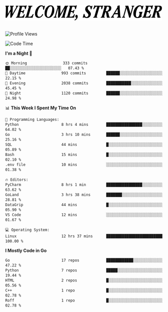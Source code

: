 <div>
  <picture>
    <source media="(prefers-color-scheme: dark)" srcset="./headers/welcome_white.png">
    <img alt="WELCOME, STRANGER" src="./headers/welcome.png" width="500">
  </picture>
</div>

<br>

![Profile Views](https://komarev.com/ghpvc/?username=darleet&color=blue)

<!--START_SECTION:waka-->
![Code Time](http://img.shields.io/badge/Code%20Time-825%20hrs%2026%20mins-blue)

**I'm a Night 🦉** 

```text
🌞 Morning                333 commits         ██░░░░░░░░░░░░░░░░░░░░░░░   07.43 % 
🌆 Daytime                993 commits         ██████░░░░░░░░░░░░░░░░░░░   22.15 % 
🌃 Evening                2038 commits        ███████████░░░░░░░░░░░░░░   45.45 % 
🌙 Night                  1120 commits        ██████░░░░░░░░░░░░░░░░░░░   24.98 % 
```


📊 **This Week I Spent My Time On** 

```text
💬 Programming Languages: 
Python                   8 hrs 4 mins        ████████████████░░░░░░░░░   64.02 % 
Go                       3 hrs 10 mins       ██████░░░░░░░░░░░░░░░░░░░   25.16 % 
SQL                      44 mins             █░░░░░░░░░░░░░░░░░░░░░░░░   05.89 % 
Bash                     15 mins             █░░░░░░░░░░░░░░░░░░░░░░░░   02.10 % 
.env file                10 mins             ░░░░░░░░░░░░░░░░░░░░░░░░░   01.38 % 

🔥 Editors: 
PyCharm                  8 hrs 1 min         ████████████████░░░░░░░░░   63.62 % 
GoLand                   3 hrs 38 mins       ███████░░░░░░░░░░░░░░░░░░   28.81 % 
DataGrip                 44 mins             █░░░░░░░░░░░░░░░░░░░░░░░░   05.90 % 
VS Code                  12 mins             ░░░░░░░░░░░░░░░░░░░░░░░░░   01.67 % 

💻 Operating System: 
Linux                    12 hrs 37 mins      █████████████████████████   100.00 % 
```

**I Mostly Code in Go** 

```text
Go                       17 repos            ████████████░░░░░░░░░░░░░   47.22 % 
Python                   7 repos             █████░░░░░░░░░░░░░░░░░░░░   19.44 % 
HTML                     2 repos             █░░░░░░░░░░░░░░░░░░░░░░░░   05.56 % 
C++                      1 repo              █░░░░░░░░░░░░░░░░░░░░░░░░   02.78 % 
Roff                     1 repo              █░░░░░░░░░░░░░░░░░░░░░░░░   02.78 % 
```




<!--END_SECTION:waka-->
